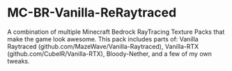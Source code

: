 # MC-BR-Vanilla-ReRaytraced
A combination of multiple Minecraft Bedrock RayTracing Texture Packs that make the game look awesome. This pack includes parts of: Vanilla Raytraced (github.com/MazeWave/Vanilla-Raytraced), Vanilla-RTX (github.com/CubeIR/Vanilla-RTX),  Bloody-Nether, and a few of my own tweaks.
